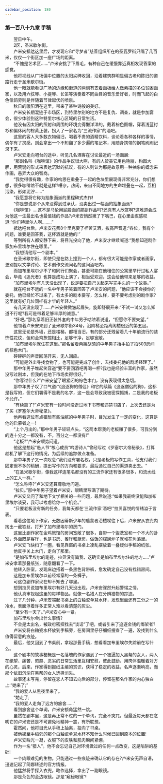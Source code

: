 ```yaml
---
sidebar_position: 180
---
```

### 第一百八十九章 手稿  


　　翌日中午。  
　　2区，圣米歇尔街。  
　　卢米安抵达这里后，才发现它和“寻梦者”慈善组织所在的圣瓦罗街只隔了几百米，仅仅一个街区加一座广场的距离。  
　　“不愧是艺术区……”卢米安挑了下眉毛，有种自己在缓慢靠近真相发现答案的感觉。  
　　他将视线从广场偏中位置的太阳尖碑收回，沿着建筑群明显偏古老和陈旧的道路行走于圣米歇尔街。  
　　他一眼就能看见广场的边缘和街道的两侧有支着画板给人做素描的多位贫困画家，以及用六弦琴、小提琴、长笛等演奏着不同曲目的音乐爱好者，时而飞起的白色信鸽旁则是伴随着节律起伏的喷泉。  
　　秋日的暖阳洒在这里，带来了某种诗般的美好。  
　　卢米安长期混迹于市场区，到特里尔别的地方不是复仇、调查，就是参加宴会，很少体验到这种特里尔核心区域的日常生活。  
　　他没有因太阳的照射和周围的环境变得懒洋洋的，戴着棕色圆帽，穿着浅蓝衬衫和偏休闲的棕黄正装，拐入了一家名为“三流作家”的酒吧。  
　　这里的客人大多数衣物偏旧，喝着不贵的酒精饮料，谈论着各种各样的事情，偶尔有了灵感，则会拿出一个不知翻了多少遍的笔记本，用随身携带的钢笔刷刷记录下来。  
　　卢米安走向吧台的途中，听见几名酒客在讨论最近的一场画展:  
　　“那副名叫《咖啡馆》的作品争议很大啊，有的人赞美它用色艳丽，构图大胆，用荒诞的形式来表达沉默的抗议，有的人则认为那是故意用一种抽象的概念来作画，愚弄大众的智商。  
　　“我觉得很有趣，作家的构思在重叠于一起的色块里展现得非常充分，你们想想，很多咖啡馆不就是这样?嘈杂，热闹，来自不同地方的生命堆叠在一起，互相污染，形如泥泞……“  
　　“我愿意将它称为抽象画派的里程碑式杰作!  
　　“你是想说那个从来没得到过承认，没卖出过一幅画的抽象画派?  
　　《咖啡馆》.…这不是马伦用屁股画的那副作品吗?还真有人欣赏啊?这难道会成为他这一生最出名也最值钱的作品?卢米安悄然撇了下嘴巴，在心里由衷感叹道:“你们特里尔人啊.….…”  
　　抵达吧台后，卢米安花费8个里克要了杯苦艾酒，拔高声音道:“各位，我有个问题，谁要是回答我，这杯酒就是他的!”  
　　等到所有人都安静下来，将目光投向了他，卢米安才继续喊道:“我想知道剧作家加布里埃尔住在哪里。”  
　　“我想请他写一个剧本。”  
　　在圣米歇尔街，即使只是在路上撞到一个人，都有很大可能是作家或者画家，更别提以文学讨论、艺术创作交流闻名的这间酒吧内。  
　　而加布里埃尔少不了和同行们聚会，甚至可能在他租住的公寓里举行过私人宴会，毕竟《追光者》也算是成功上演了，相当受欢迎，这会给他带来足够的收益。  
　　“加布里埃尔有几天没出现了，说是要把自己关起来写完手头的一个故事。”  
　　就在吧台不远的一名中年男子笑着回答了卢米安的问题，“他应该不会接你的委托，他已经忙不过来了，有太多的剧本要写，怎么样，要不要考虑别的剧作家?这里就有好几位同样有才华的年轻人。”  
　　有几天没出现了……卢米安微微皱起眉头，旋即舒展开来:“不试一试又怎么知道不行呢?我可是带着足够丰厚的诚意。”  
　　“好吧。”那名穿着旧正装外套的中年男子咕哝着说道，“但愿你不要失望。”  
　　他领着卢米安来到了圣米歇尔街34号，沿阶梯至距离阁楼很近的第五层。  
　　这里无论是外墙，还是楼梯，都相当旧，有的部分还残留着几十年前流行的装饰性花纹，但和金鸡旅馆相比，足够干净，足够宽敞。  
　　“加布里埃尔就住在这里。”那名留着两撇胡须的中年男子抬手拍了拍503房间的棕色木门。  
　　砰砰砰的声音回荡开来，无人回应。  
　　“可能是外出寻找食物了，也可能是完成了创作，去找委托他的剧场经理了。”  
　　那中年男子堆起笑容道“要不要回酒吧再喝一杯?我也是经验丰富的作家，虽然没写过剧本，但我的在地下市场卖得很好。”  
　　“你写过什么?”卢米安望了眼紧闭的棕色木门，没有表现得太急切。  
　　那中年男子叹了口气道:“《追逐狗的僧侣》和它的续篇《追逐僧侣的狗》，这都是我写的，但它们署得不是我的名字，这一是会导致我被密探抓捕，二是我的老板不允许。”  
　　“有续篇了?”卢米安有一段时间没逛过地下书市和违禁书店了，上次去还是为了买《罗塞尔大帝秘录》。  
　　他再看这位有点猥琐有些油腻的中年男子时，目光发生了一定的变化，这算是他的启蒙者之一!  
　　“上个月出的。”那中年男子轻轻点头，“这两本帮我的老板赚了很多，可我分到的连十分之一都没有，不，百分之一都没有!”  
　　“老板?”卢米安顺势问道。  
　　他这是想起“愚人节”核心成员“吟游诗人”曾经写过《罗塞尔大帝秘录》，打算趁机了解下这行的情况，为后续的追踪做点准备。  
　　那中年男子又一次叹息:“我们没有署名权，只是老板的写作工具，他支付我们固定但不多的稿酬，提出写作的方向和要求，最后通过自己的渠道卖出去。“  
　　“在圣米歇尔街，像我这样连笔名都没有的三流作家还有很多很多，和流水线上的工人一样。”  
　　“怎么称呼?”卢米安还算尊敬地问道。  
　　“拉贝。”那中年男子望着卢米安，眼睛里写满了期待。  
　　卢米安又问了和地下文学相关的一些问题，最后说道:“如果我最终没能和加布里埃尔谈妥，我可以考虑给你一个机会。”  
　　“只要老板没有新的任务，我每天都在‘三流作家’酒吧!”拉贝喜悦的情绪溢于言表。  
　　看着这位地下作家，无数因蒂斯少年的启蒙者沿楼梯往下后，卢米安从衣兜内掏出一截铁丝，打开了加布里埃尔的房门。  
　　这里比剧作家在金鸡旅馆的房间宽敞了很多，自带一个盥洗室和一个不大的卧室，外面既是客厅，也是书房、餐厅和厨房，做饭的煤炭炉子就堆在角落里。  
　　卢米安飞快扫了一圈，看见靠窗的书桌上凌乱摆放着一叠疑似手稿的纸张。  
　　他反手关上木门，走向了那里。  
　　“是加布里埃尔的笔迹，拉贝没有骗我，这确实是加布里埃尔住的地方..…”卢米安拿着那叠纸张，随意翻看了一下。  
　　他转入卧室，发现床边搭着一条黑色背带裤，愈发确定自己没有找错房间。  
　　这是加布里埃尔以前经常穿的一条裤子。  
　　可这位剧作家现在却不知去了哪里。  
　　想到拉贝说加布里埃尔有好几天没出现，卢米安骤然升起警惕之情。  
　　他认真审视起这里的每样物品，就像一名猎人在分辨猎物的踪迹。  
　　过了几分钟，卢米安端起书桌上的白釉瓷单耳水杯，发现里面还有三分之一的冷水，表面浮着许多正常人难以看清楚的灰尘。  
　　“至少有一天了。”卢米安心中一紧。  
　　加布里埃尔会出什么事情?  
　　不会是太出名，被政府密探找去“谈话”了吧，或者引来了追逐金钱的绑架者?  
　　卢米安将白釉瓷水杯放到手稿旁，在房间里仔仔细细搜查了一遍，没找到什么值得留意的痕迹。  
　　最后，他又回到了书桌前，拿起那叠手稿，想看看加布里埃尔失踪前在写什么。  
　　这个剧本的故事梗概是一名落魄的作家遇到了一个被逼加入黑帮的女人，两人在绝望、痛苦、煎熬、恶劣的日常生活里互相安慰，彼此鼓励，用肉体温暖着对方的心灵，后来，作家得到报纸主编的赏识，获得了稳定的收益，名声逐渐响亮，而那个依旧沉沦在黑帮的女人选择消失。  
　　故事还未写完，停留在恋人不知去向后的部分，停留在那名作家的内心独白上:“她来了;”  
　　“我的爱人从黑夜里来了。  
　　“她走了;  
　　“我的爱人走向了远方的旅舍..….”  
　　看到旅舍这个单词，卢米安额角猛然一跳。  
　　虽然在剧本里，这是再正常不过的一个单词，完全不突兀，但最近每天都在念叨它的卢米安还是不可避免地精神一震，有所联想。  
　　霍然间，他将目光从手稿上抽离，投向了书桌。  
　　被他挪至手稿旁的那个白釉瓷单耳水杯不知什么时候已回到原本的位置!  
　　卢米安眸光一凝，衣服下的皮肤和肌肉瞬间紧绷。  
　　作为一名“猎人”，他不会忘记自己对环境做过的任何一点改变，这是陷阱的基础!  
　　一个肉眼难见的生物，只能通过一些痕迹来确认它的存在?卢米安无声自语，迅速记起了简娜转述的官方情报。  
　　他猛然将手探入衣兜，略作选择，拿出了一副眼镜。  
　　那是茶色的金边眼镜，那是“窥秘眼镜”!  
